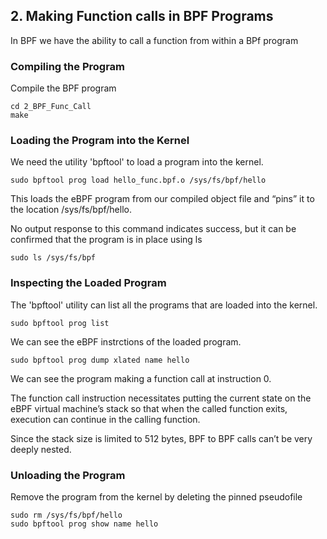 ## 2. Making Function calls in BPF Programs
In BPF we have the ability to call a function from within a BPf program

### Compiling the Program
Compile the BPF program
```
cd 2_BPF_Func_Call
make
```
### Loading the Program into the Kernel
We need the utility 'bpftool' to load a program into the kernel. 
```
sudo bpftool prog load hello_func.bpf.o /sys/fs/bpf/hello
```
This loads the eBPF program from our compiled object file and “pins” it to the location /sys/fs/bpf/hello.

No output response to this command indicates success, but it
can be confirmed that the program is in place using ls
```
sudo ls /sys/fs/bpf
```
### Inspecting the Loaded Program
The 'bpftool' utility can list all the programs that are loaded into the kernel.
```
sudo bpftool prog list
```
We can see the eBPF instrctions of the loaded program.
```
sudo bpftool prog dump xlated name hello
```
We can see the program making a function call at instruction 0.

The function call instruction necessitates putting the current state on the eBPF virtual machine’s stack so that when the called function exits, execution can continue in the calling function. 

Since the stack size is limited to 512 bytes, BPF to BPF calls can’t be very deeply nested.

### Unloading the Program
Remove the program from the kernel by deleting the pinned pseudofile
```
sudo rm /sys/fs/bpf/hello
sudo bpftool prog show name hello
```

